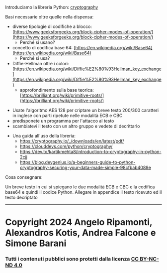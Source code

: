 Introduciamo la libreria Python: [cryptography](https://cryptography.io/en/latest/) 

Basi necessarie oltre quelle nella dispensa:
- diverse tipologie di codifiche a blocco: [https://www.geeksforgeeks.org/block-cipher-modes-of-operation/](https://www.geeksforgeeks.org/block-cipher-modes-of-operation/)
  - Perché si usano?
- concetto di codifica base 64: [https://en.wikipedia.org/wiki/Base64](https://en.wikipedia.org/wiki/Base64)
  - Perché si usa?
- Diffie-Hellman oltre i colori: [https://en.wikipedia.org/wiki/Diffie%E2%80%93Hellman_key_exchange](https://en.wikipedia.org/wiki/Diffie%E2%80%93Hellman_key_exchange)
  - approfondimento sulla base teorica: [https://brilliant.org/wiki/primitive-roots/](https://brilliant.org/wiki/primitive-roots/)

* Usate l'algoritmo AES 128 per criptare un breve testo 200/300 caratteri in inglese con parti ripetute nelle modalità ECB e CBC
* predisponete un programma per l'attacco al testo
* scambiatevi il testo con un altro gruppo  e vedete di decrittarlo
- Una guida all'uso della libreria:
  - https://cryptography.io/_/downloads/en/latest/pdf/
  - https://clouddevs.com/python/cryptography/
  - https://dev.to/kartikmehta8/introduction-to-cryptography-in-python-2cjj
  - https://blog.devgenius.io/a-beginners-guide-to-python-cryptography-securing-your-data-made-simple-98cfbab4089e

Cosa consegnare: 

Un breve testo in cui si spiegano le due modalità ECB e CBC e la codifica base64 e quindi il codice Python. Allegare in appendice il testo ricevuto ed il testo decriptato

---

# Copyright 2024 Angelo Ripamonti, Alexandros Kotis, Andrea Falcone e Simone Barani

### Tutti i contenuti pubblici sono protetti dalla licenza  [CC BY-NC-ND 4.0](https://creativecommons.org/licenses/by-nc-nd/4.0/)
